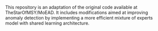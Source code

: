 This repository is an adaptation of the original code available at TheStarOfMSY/MoEAD. It includes modifications aimed at improving anomaly detection by implementing a more efficient mixture of experts model with shared learning architecture.
